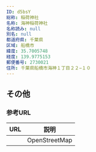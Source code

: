 ```yaml
---
ID: d5bsY
総称: 稲荷神社
名称: 海神稲荷神社
名称読み: null
別名: null
都道府県: 千葉県
区域: 船橋市
緯度: 35.7005748
経度: 139.9775153
郵便番号: 2730021
住所: 千葉県船橋市海神１丁目２２−１０
---
```


## その他

### 参考URL

| URL | 説明          |
| --- | ------------- |
|     | OpenStreetMap |
